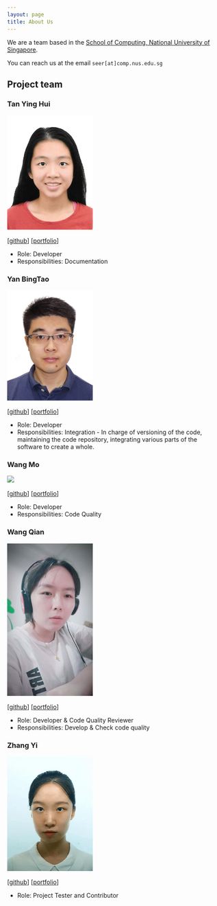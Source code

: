 ```yaml
---
layout: page
title: About Us
---
```


We are a team based in the [School of Computing, National University of Singapore](http://www.comp.nus.edu.sg).

You can reach us at the email `seer[at]comp.nus.edu.sg`

## Project team

### Tan Ying Hui

<img src="images/ureshiiying.png" width="200px">

[[github](https://github.com/ureshiiYing)]
[[portfolio](team/tanyinghui.md)]

* Role: Developer
* Responsibilities: Documentation

### Yan BingTao

<img src="images/yanbingtao.png" width="200px">

[[github](https://github.com/yanbingtao)]
[[portfolio](team/yanbingtao.md)]

* Role: Developer
* Responsibilities: Integration - In charge of versioning of the code, maintaining the code repository, integrating various parts of the software to create a whole.

### Wang Mo

<img src="images/wm71811.png" width="200px">

[[github](http://github.com/WM71811)] 
[[portfolio](team/wm71811.md)]

* Role: Developer
* Responsibilities: Code Quality

### Wang Qian

<img src="images/persdre.png" width="200px">

[[github](http://github.com/persdre)]
[[portfolio](team/wangqian.md)]

* Role: Developer & Code Quality Reviewer
* Responsibilities: Develop & Check code quality

### Zhang Yi


<img src="images/diwu-yi.png" width="200px">

[[github](https://github.com/Diwu-Yi)]
[[portfolio](team/zhangyi.md)]

* Role: Project Tester and Contributor
